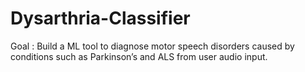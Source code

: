 # Dysarthria-Classifier

Goal : Build a ML tool to diagnose motor speech disorders caused by conditions such as Parkinson’s and ALS from user audio input.
